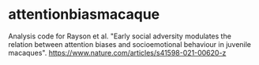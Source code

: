 # attentionbiasmacaque
Analysis code for Rayson et al. "Early social adversity modulates the relation between attention biases and socioemotional behaviour in juvenile macaques". 
https://www.nature.com/articles/s41598-021-00620-z
